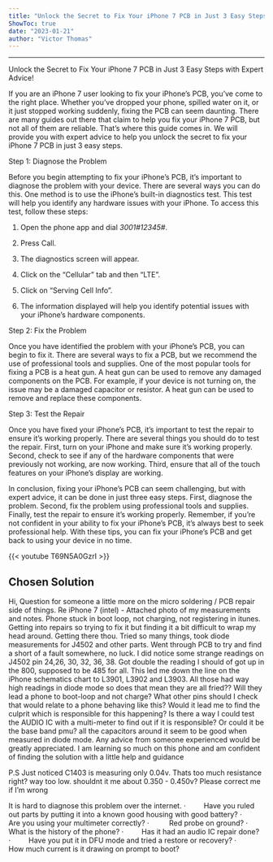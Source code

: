 ```yaml
---
title: "Unlock the Secret to Fix Your iPhone 7 PCB in Just 3 Easy Steps with Expert Advice!"
ShowToc: true 
date: "2023-01-21"
author: "Victor Thomas"
---
```

*****
Unlock the Secret to Fix Your iPhone 7 PCB in Just 3 Easy Steps with Expert Advice!

If you are an iPhone 7 user looking to fix your iPhone’s PCB, you’ve come to the right place. Whether you’ve dropped your phone, spilled water on it, or it just stopped working suddenly, fixing the PCB can seem daunting. There are many guides out there that claim to help you fix your iPhone 7 PCB, but not all of them are reliable. That’s where this guide comes in. We will provide you with expert advice to help you unlock the secret to fix your iPhone 7 PCB in just 3 easy steps.

Step 1: Diagnose the Problem

Before you begin attempting to fix your iPhone’s PCB, it’s important to diagnose the problem with your device. There are several ways you can do this. One method is to use the iPhone’s built-in diagnostics test. This test will help you identify any hardware issues with your iPhone. To access this test, follow these steps:

1. Open the phone app and dial *3001#12345#*.

2. Press Call.

3. The diagnostics screen will appear.

4. Click on the “Cellular” tab and then “LTE”.

5. Click on “Serving Cell Info”.

6. The information displayed will help you identify potential issues with your iPhone’s hardware components.

Step 2: Fix the Problem

Once you have identified the problem with your iPhone’s PCB, you can begin to fix it. There are several ways to fix a PCB, but we recommend the use of professional tools and supplies. One of the most popular tools for fixing a PCB is a heat gun. A heat gun can be used to remove any damaged components on the PCB. For example, if your device is not turning on, the issue may be a damaged capacitor or resistor. A heat gun can be used to remove and replace these components.

Step 3: Test the Repair

Once you have fixed your iPhone’s PCB, it’s important to test the repair to ensure it’s working properly. There are several things you should do to test the repair. First, turn on your iPhone and make sure it’s working properly. Second, check to see if any of the hardware components that were previously not working, are now working. Third, ensure that all of the touch features on your iPhone’s display are working.

In conclusion, fixing your iPhone’s PCB can seem challenging, but with expert advice, it can be done in just three easy steps. First, diagnose the problem. Second, fix the problem using professional tools and supplies. Finally, test the repair to ensure it’s working properly. Remember, if you’re not confident in your ability to fix your iPhone’s PCB, it’s always best to seek professional help. With these tips, you can fix your iPhone’s PCB and get back to using your device in no time.

{{< youtube T69N5A0GzrI >}} 



## Chosen Solution
 Hi,
Question for someone a little more on the micro soldering / PCB repair side of things.
Re iPhone 7 (intel) - Attached photo of my measurements and notes.
Phone stuck in boot loop, not charging, not registering in itunes. Getting into repairs so trying to fix it but finding it a bit difficult to wrap my head around. Getting there thou.
Tried so many things, took diode measurements for J4502 and other parts. Went through PCB to try and find a short of a fault somewhere, no luck.
I did notice some strange readings on J4502 pin 24,26, 30, 32, 36, 38. Got double the reading I should of got up in the 800, supposed to be 485 for all.
This led me down the line on the iPhone schematics chart to L3901, L3902 and L3903. All those had way high readings in diode mode so does that mean they are all fried??
Will they lead a phone to boot-loop and not charge?
What other pins should I check that would relate to a phone behaving like this?  Would it lead me to find the culprit which is responsible for this happening?
Is there a way I could test the AUDIO IC with a multi-meter to find out if it is responsible?
Or could it be the base band pmu? all the capacitors around it seem to be good when measured in diode mode.
Any advice from someone experienced would be greatly appreciated.
I am learning so much on this phone and am confident of finding the solution with a little help and guidance

P.S Just noticed C1403 is measuring only 0.04v. Thats too much resistance right? way too low. shouldnt it me about 0.350 - 0.450v? Please correct me if I’m wrong

 It is hard to diagnose this problem over the internet.
·         Have you ruled out parts by putting it into a known good housing with good battery?
·         Are you using your multimeter correctly?
·          Red probe on ground?
·         What is the history of the phone?
·         Has it had an audio IC repair done?
·         Have you put it in DFU mode and tried a restore or recovery?
·         How much current is it drawing on prompt to boot?




